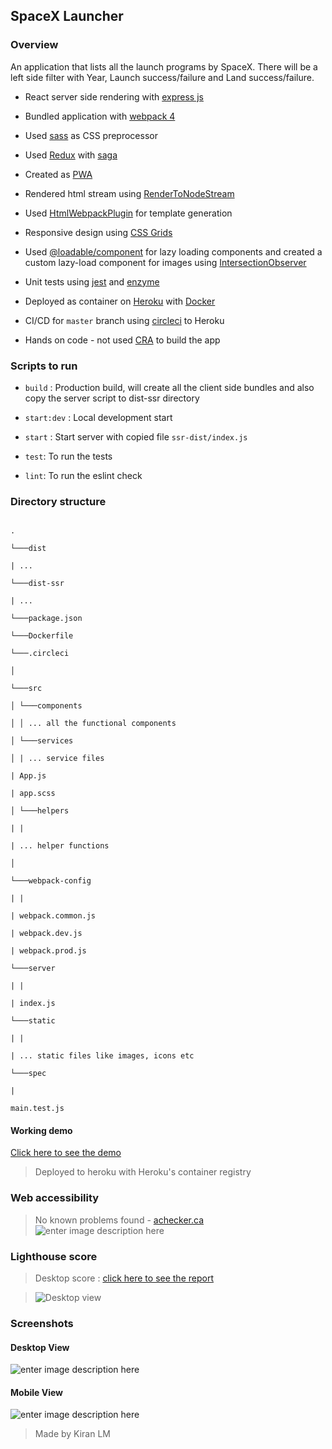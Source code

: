 
## SpaceX Launcher

  

### Overview
An application that lists all the launch programs by SpaceX. There will be a left side filter with Year, Launch success/failure and Land success/failure.
  

- React server side rendering with [express js](https://expressjs.com/)

- Bundled application with [webpack 4](https://webpack.js.org/)

- Used [sass](https://sass-lang.com/) as CSS preprocessor

- Used [Redux](https://redux.js.org/) with [saga](https://redux-saga.js.org/)

- Created as [PWA](https://web.dev/progressive-web-apps/)

- Rendered html stream using [RenderToNodeStream](https://reactjs.org/docs/react-dom-server.html#rendertonodestream)

- Used [HtmlWebpackPlugin](https://webpack.js.org/plugins/html-webpack-plugin/) for template generation

- Responsive design using [CSS Grids](https://developer.mozilla.org/en-US/docs/Web/CSS/CSS_Grid_Layout)

- Used [@loadable/component](https://www.npmjs.com/package/@loadable/component) for lazy loading components and created a custom lazy-load component for images using [IntersectionObserver](https://developer.mozilla.org/en-US/docs/Web/API/Intersection_Observer_API)


- Unit tests using [jest](https://jestjs.io/) and [enzyme](https://enzymejs.github.io/enzyme/)

- Deployed as container on [Heroku](https://www.heroku.com/) with [Docker](https://www.docker.com/)

- CI/CD for `master` branch using [circleci](http://circleci.com/) to Heroku

- Hands on code - not used [CRA](https://github.com/facebook/create-react-app) to build the app

  

### Scripts to run

  

-  `build` : Production build, will create all the client side bundles and also copy the server script to dist-ssr directory

-  `start:dev` : Local development start

-  `start` : Start server with copied file `ssr-dist/index.js`

-  `test`: To run the tests

 -  `lint`: To run the eslint check

  

### Directory structure

  
```

.

└───dist

| ...

└───dist-ssr

| ...

└───package.json

└───Dockerfile

└───.circleci

│

└───src

│ └───components

│ │ ... all the functional components

│ └───services

│ | ... service files

| App.js

| app.scss

│ └───helpers

| |

| ... helper functions

│

└───webpack-config

| |

| webpack.common.js

| webpack.dev.js

| webpack.prod.js

└───server

| |

| index.js

└───static

| |

| ... static files like images, icons etc

└───spec

|

main.test.js

```

  

#### Working demo

  

[Click here to see the demo](https://spacex-launcher-ui.herokuapp.com)

  

> Deployed to heroku with Heroku's container registry

### Web accessibility
> No known problems found - [achecker.ca](https://achecker.ca/checker/index.php)
![enter image description here](https://images2.imgbox.com/75/f5/sDXpv0WH_o.png)

  

### Lighthouse score

  

> Desktop score : [click here to see the report](https://github.com/kiranlm/spacex-launcher-ui/blob/master/reports/report.pdf)

> ![Desktop view](https://images2.imgbox.com/b0/39/CCbQJWjN_o.png)

  

### Screenshots

  

#### Desktop View

  

![enter image description here](https://images2.imgbox.com/42/67/zDPMmTg4_o.png)

  

#### Mobile View

  

![enter image description here](https://images2.imgbox.com/12/6b/9BcXDyBj_o.png)

  

> Made by Kiran LM